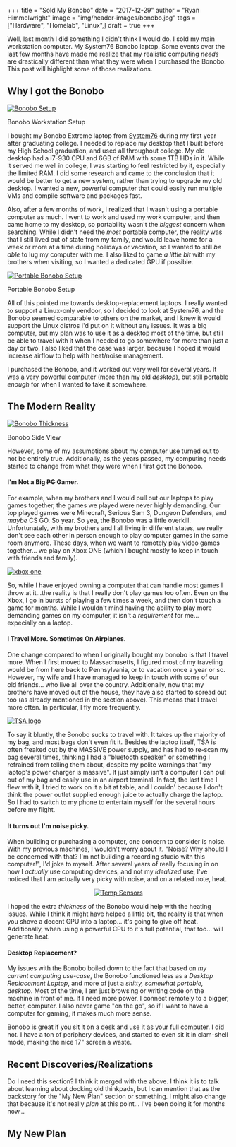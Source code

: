 +++
title  = "Sold My Bonobo"
date   = "2017-12-29"
author = "Ryan Himmelwright"
image  = "img/header-images/bonobo.jpg"
tags   = ["Hardware", "Homelab", "Linux",]
draft  = true
+++

Well, last month I did something I didn't think I would do. I sold my main workstation
computer. My System76 Bonobo laptop. Some events over the last few months have made me
realize that my realistic computing *needs* are drastically different than what they were when
I purchased the Bonobo. This post will highlight some of those realizations.

<!--more-->

## Why I got the Bonobo

<a href="../../img/posts/sold-bonobo/alakazam.jpg"><img alt="Bonobo Setup" src="../../img/posts/sold-bonobo/alakazam.jpg" style="max-width: 100%;"/></a>
<div id="caption">Bonobo Workstation Setup</div>


I bought my Bonobo Extreme laptop from [System76](https://www.system76.com)
during my first year after graduating college. I needed to replace my desktop
that I built before my High School graduation, and used all throughout college.
My old desktop had a i7-930 CPU and 6GB of RAM with some 1TB HDs in it. While it
served me well in college, I was starting to feel restricted by it, especially
the limited RAM. I did some research and came to the conclusion that it would be
better to get a new system, rather than trying to upgrade my old desktop. I
wanted a new, powerful computer that could easily run multiple VMs and compile
software and packages fast.

Also, after a few months of work, I realized that I wasn't using a portable
computer as much. I went to work and used my work computer, and then came home
to my desktop, so portability wasn't the *biggest* concern when searching. While
I didn't need the *most* portable computer, the reality was that I still lived
out of state from my family, and would leave home for a week or more at a time
during hollidays or vacation, so I wanted to still *be able* to lug my computer
with me. I also liked to game *a little bit* with my brothers when visiting, so
I wanted a dedicated GPU if possible.

<a href="../../img/posts/sold-bonobo/portable-setup.jpg"><img alt="Portable Bonobo Setup" src="../../img/posts/sold-bonobo/portable-setup.jpg" style="max-width: 100%;"/></a>
<div id="caption">Portable Bonobo Setup</div>

All of this pointed me towards desktop-replacement laptops. I really wanted to
support a Linux-only vendoor, so I decided to look at System76, and the Bonobo
seemed comparable to others on the market, and I knew it would support the Linux
distros I'd put on it without any issues. It was a big computer, but my plan was
to use it as a desktop most of the time, but still be able to travel with it
when I needed to go somewhere for more than just a day or two. I also liked that
the case was larger, because I hoped it would increase airflow to help with
heat/noise management.

I purchased the Bonobo, and it worked out very well for several years. It was a
very powerful computer (more than my old *desktop*), but still portable *enough*
for when I wanted to take it somewhere.


## The Modern Reality

<a href="../../img/posts/sold-bonobo/side-view.jpg"><img alt="Bonobo Thickness" src="../../img/posts/sold-bonobo/side-view.jpg" style="max-width: 100%;"/></a>
<div id="caption">Bonobo Side View</div>

However, some of my assumptions about my computer use turned out to not be
entirely true. Additionally, as the years passed, my computing needs started to
change from what they were when I first got the Bonobo.

#### I'm Not a Big ~~PC~~ Gamer.


For example, when my brothers and I would pull out our laptops to play games
together, the games we played were never highly demanding. Our top played games
were Minecraft, Serious Sam 3, Dungeon Defenders, and *maybe* CS GO. So year. So
yea, the Bonobo was a little overkill. Unfortunately, with my brothers and I all
living in different states, we really don't see each other in person enough to
play computer games in the same room anymore. These days, when we want to
remotely play video games together... we play on Xbox ONE (which I bought mostly
to keep in touch with friends and family).

<a href="../../img/posts/sold-bonobo/xboxone.png"><img alt="xbox one" src="../../img/posts/sold-bonobo/xboxone.png" style="max-width: 100%;"/></a>

So, while I have enjoyed owning a computer that can handle most games I throw at
it...the reality is that I really don't play games too often. Even on the Xbox,
I go in bursts of playing a few times a week, and then don't touch a game for
months. While I wouldn't mind having the ability to play more demanding games on
my computer, it isn't a *requirement* for me... expecially on a laptop.

#### I Travel More. Sometimes On Airplanes.

One change compared to when I originally bought my bonobo is that I travel more.
When I first moved to Massachusetts, I figured most of my traveling would be
from here back to Pennsylvania, or to vacation once a year or so. However, my
wife and I have managed to keep in touch with some of our old friends... who
live all over the country. Additionally, now that my brothers have moved out of
the house, they have also started to spread out too (as already mentioned in the
section above). This means that I travel more often. In particular, I fly more
frequently.

<a href="../../img/posts/sold-bonobo/tsa.png"><img alt="TSA logo" src="../../img/posts/sold-bonobo/tsa.png" style="max-width: 80%;"/></a>

To say it bluntly, the Bonobo sucks to travel with. It takes up the majority of
my bag, and most bags don't even fit it. Besides the laptop itself, TSA is often
freaked out by the MASSIVE power supply, and has had to re-scan my bag several
times, thinking I had a "bluetooth speaker" or something I refrained from
telling them about, despite my polite warnings that "my laptop's power charger
is massive". It just simply isn't a computer I can pull out of my bag and easily
use in an airport terminal. In fact, the last time I flew with it, I tried to
work on it a bit at table, and I couldn' because I don't think the power outlet
supplied enough juice to actually charge the laptop. So I had to switch to my
phone to entertain myself for the several hours before my flight.

#### It turns out I'm noise picky.

When building or purchasing a computer, one concern to consider is noise. With
my previous machines, I wouldn't worry about it. "Noise? Why should I be
concerned with that? I'm not building a recording studio with this computer!",
I'd joke to myself. After several years of really focusing in on how I
*actually* use computing devices, and not my *idealized* use, I've noticed that
I am actually very picky with noise, and on a related note, heat.

<center>
<a href="../../img/posts/sold-bonobo/temps.jpg"><img alt="Temp Sensors" src="../../img/posts/sold-bonobo/temps.jpg" style="max-width: 80%;"/></a>
</center>

I hoped the extra *thickness* of the Bonobo would help with the heating issues.
While I think it might have helped a little bit, the reality is that when you
shove a decent GPU into a laptop... it's going to give off heat. Additionally,
when using a powerful CPU to it's full potential, that too... will generate
heat.

#### Desktop Replacement?

My issues with the Bonobo boiled down to the fact that based on *my current
computing use-case*, the Bonobo functioned less as a *Desktop Replacement
Laptop*, and more of just a *shitty, somewhat portable, desktop*. Most of the
time, I am just browsing or writing code on the machine in front of me. If I
need more power, I connect remotely to a bigger, better, computer. I also never
game "on the go", so if I want to have a computer for gaming, it makes much more
sense.

Bonobo is great if you sit it on a desk and use it as your full computer. I did
not. I have a ton of periphery devices, and started to even sit it in clam-shell
mode, making the nice 17" screen a waste.

## Recent Discoveries/Realizations

Do I need this section? I think it merged with the above. I think it is to talk
about learning about docking old thinkpads, but I can mention that as the
backstory for the "My New Plan" section or something. I might also change that
because it's not really *plan* at this point... I've been doing it for months
now...

## My New Plan


